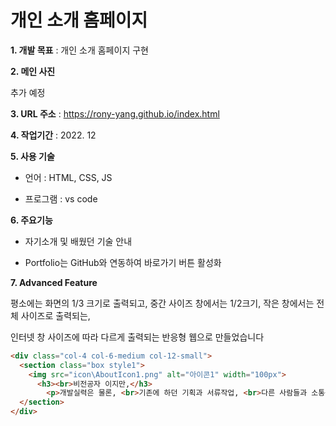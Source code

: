 # 개인 소개 홈페이지


**1. 개발 목표** : 개인 소개 홈페이지 구현

**2. 메인 사진**

추가 예정

**3. URL 주소** : https://rony-yang.github.io/index.html

**4. 작업기간** : 2022. 12

**5. 사용 기술**

- 언어 : HTML, CSS, JS

- 프로그램 : vs code

**6. 주요기능**

- 자기소개 및 배웠던 기술 안내

- Portfolio는 GitHub와 연동하여 바로가기 버튼 활성화

**7. Advanced Feature**

평소에는 화면의 1/3 크기로 출력되고, 중간 사이즈 창에서는 1/2크기, 작은 창에서는 전체 사이즈로 출력되는,

인터넷 창 사이즈에 따라 다르게 출력되는 반응형 웹으로 만들었습니다

```html
<div class="col-4 col-6-medium col-12-small">
  <section class="box style1">
    <img src="icon\AboutIcon1.png" alt="아이콘1" width="100px">
      <h3><br>비전공자 이지만,</h3>
        <p>개발실력은 물론, <br>기존에 하던 기획과 서류작업, <br>다른 사람들과 소통능력까지 갖춘 <br>다방면 인재입니다.</p>
  </section>
</div>
  ```
